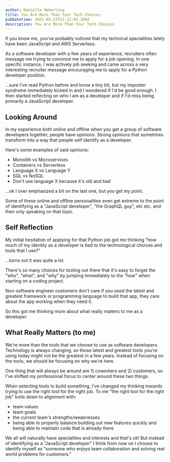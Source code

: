 ```yaml
---
author: Danielle Heberling
title: You Are More Than Your Tech Choices
pubDatetime: 2021-05-22T21:12:03.284Z
description: You Are More Than Your Tech Choices
---
```


If you know me, you've probably noticed that my technical specialities lately have been JavaScript and AWS Serverless.

As a software developer with a few years of experience, recruiters often message me trying to convince me to apply for a job opening. In one specific instance, I was actively job seeking and came across a very interesting recruiter message encouraging me to apply for a Python developer position.

...sure I've read Python before and know a tiny bit, but my imposter syndrome immediately kicked in and I wondered if I'd be good enough. I then started reflecting on who I am as a developer and if I'd miss being primarily a JavaScript developer.

## Looking Around

In my experience both online and offline when you get a group of software developers together, people have opinions. Strong opinions that sometimes transform into a way that people self identify as a developer.

Here's some examples of said opinions:

- Monolith vs Microservices
- Containers vs Serverless
- Language X vs Language Y
- SQL vs NoSQL
- Don't use language X because it's old and bad

...ok I over emphasized a bit on the last one, but you get my point.

Some of these online and offline personalities even get extreme to the point of identifying as a "JavaScript developer", "the GraphQL guy", etc etc. and then only speaking on that topic.

## Self Reflection

My initial hesitation of applying for that Python job got me thinking "how much of my identity as a developer is tied to the technological choices and tools that I use?"

...turns out it was quite a lot.

There's so many choices for tooling out there that it's easy to forget the "who", "what", and "why" by jumping immediately to the "how" when starting on a coding project.

Non-software engineer customers don't care if you used the latest and greatest framework or programming language to build that app, they care about the app working when they need it.

So this got me thinking more about what really matters to me as a developer.

## What Really Matters (to me)

We're more than the tools that we choose to use as software developers. Technology is always changing, so those latest and greatest tools you're using today might not be the greatest in a few years. Instead of focusing on the tools, we should be focusing on why we're here.

One thing that will always be around are 1) coworkers and 2) customers, so I've shifted my professional focus to center around these two things.

When selecting tools to build something, I've changed my thinking towards trying to use the right tool for the right job. To me "the right tool for the right job" boils down to alignment with:

- team values
- team goals
- the current team's strengths/weaknesses
- being able to properly balance building out new features quickly and being able to maintain code that is already there

We all will naturally have specialities and interests and that's ok! But instead of identifying as a "JavaScript developer" I think from now on I choose to identify myself as "someone who enjoys team collaboration and solving real world problems for customers."
